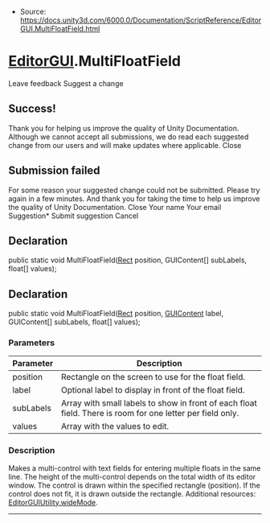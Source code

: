 * Source: https://docs.unity3d.com/6000.0/Documentation/ScriptReference/EditorGUI.MultiFloatField.html

#  [EditorGUI](https://docs.unity3d.com/6000.0/Documentation/ScriptReference/EditorGUI.html).MultiFloatField
Leave feedback
Suggest a change
## Success!
Thank you for helping us improve the quality of Unity Documentation. Although we cannot accept all submissions, we do read each suggested change from our users and will make updates where applicable.
Close
## Submission failed
For some reason your suggested change could not be submitted. Please <a>try again</a> in a few minutes. And thank you for taking the time to help us improve the quality of Unity Documentation.
Close
Your name Your email Suggestion* Submit suggestion
Cancel
## Declaration
public static void MultiFloatField([Rect](https://docs.unity3d.com/6000.0/Documentation/ScriptReference/Rect.html) position, GUIContent[] subLabels, float[] values); 
## Declaration
public static void MultiFloatField([Rect](https://docs.unity3d.com/6000.0/Documentation/ScriptReference/Rect.html) position, [GUIContent](https://docs.unity3d.com/6000.0/Documentation/ScriptReference/GUIContent.html) label, GUIContent[] subLabels, float[] values); 
### Parameters
Parameter | Description  
---|---  
position | Rectangle on the screen to use for the float field.  
label | Optional label to display in front of the float field.  
subLabels | Array with small labels to show in front of each float field. There is room for one letter per field only.  
values | Array with the values to edit.  
### Description
Makes a multi-control with text fields for entering multiple floats in the same line.
The height of the multi-control depends on the total width of its editor window. The control is drawn within the specified rectangle (position). If the control does not fit, it is drawn outside the rectangle. Additional resources: [EditorGUIUtility.wideMode](https://docs.unity3d.com/6000.0/Documentation/ScriptReference/EditorGUIUtility-wideMode.html).
* * *
